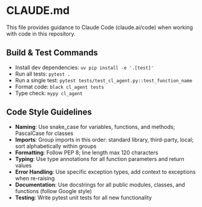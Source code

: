 # CLAUDE.md

This file provides guidance to Claude Code (claude.ai/code) when working with code in this repository.

## Build & Test Commands
- Install dev dependencies: `uv pip install -e '.[test]'`
- Run all tests: `pytest .`
- Run a single test: `pytest tests/test_cl_agent.py::test_function_name`
- Format code: `black cl_agent tests`
- Type check: `mypy cl_agent`

## Code Style Guidelines
- **Naming**: Use snake_case for variables, functions, and methods; PascalCase for classes
- **Imports**: Group imports in this order: standard library, third-party, local; sort alphabetically within groups
- **Formatting**: Follow PEP 8; line length max 120 characters
- **Typing**: Use type annotations for all function parameters and return values
- **Error Handling**: Use specific exception types, add context to exceptions when re-raising
- **Documentation**: Use docstrings for all public modules, classes, and functions (follow Google style)
- **Testing**: Write pytest unit tests for all new functionality